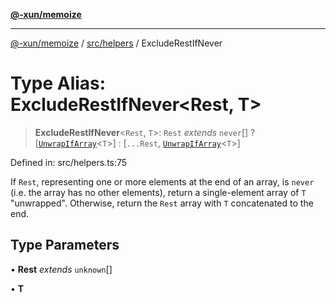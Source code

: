 [**@-xun/memoize**](../../../README.md)

***

[@-xun/memoize](../../../README.md) / [src/helpers](../README.md) / ExcludeRestIfNever

# Type Alias: ExcludeRestIfNever\<Rest, T\>

> **ExcludeRestIfNever**\<`Rest`, `T`\>: `Rest` *extends* `never`[] ? \[[`UnwrapIfArray`](UnwrapIfArray.md)\<`T`\>\] : \[`...Rest`, [`UnwrapIfArray`](UnwrapIfArray.md)\<`T`\>\]

Defined in: src/helpers.ts:75

If `Rest`, representing one or more elements at the end of an array, is
`never` (i.e. the array has no other elements), return a single-element array
of `T` "unwrapped". Otherwise, return the `Rest` array with `T` concatenated
to the end.

## Type Parameters

• **Rest** *extends* `unknown`[]

• **T**
